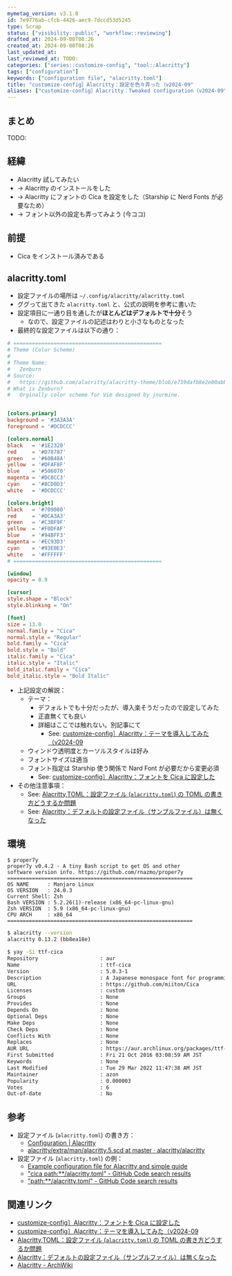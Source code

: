 ```yaml
---
mymetag_version: v3.1.0
id: 7e9776ab-cfcb-4426-aec9-7dccd53d5245
type: Scrap
status: ["visibility::public", "workflow::reviewing"]
drafted_at: 2024-09-08T08:26
created_at: 2024-09-08T08:26
last_updated_at:
last_reviewed_at: TODO:
categories: ["series::customize-config", "tool::Alacritty"]
tags: ["configuration"]
keywords: ["configuration file", "alacritty.toml"]
title: "customize-config］Alacritty：設定を色々弄った（v2024-09"
aliases: ["customize-config］Alacritty：Tweaked configuration（v2024-09"]
---
```


## まとめ

TODO:

## 経緯

- Alacritty 試してみたい
- -> Alacritty のインストールをした
- -> Alacritty にフォントの Cica を設定をした（Starship に Nerd Fonts が必要なため）
- -> フォント以外の設定も弄ってみよう (今ココ)

## 前提

- Cica をインストール済みである

## alacritty.toml

- 設定ファイルの場所は `~/.config/alacritty/alacritty.toml`
- ググって出てきた `alacritty.toml` と、公式の説明を参考に書いた
- 設定項目に一通り目を通したが**ほとんどはデフォルトで十分**そう
  - なので、設定ファイルの記述はわりと小さなものとなった
- 最終的な設定ファイルは以下の通り：

```toml
# ================================================
# Theme (Color Scheme)
#
# Theme Name:
#   Zenburn
# Source:
#   https://github.com/alacritty/alacritty-theme/blob/e759dafb8e2e00abb428592979ce006da7fba4a7/themes/zenburn.toml
# What is Zenburn?
#   Orginally color scheme for Vim designed by jnurmine.


[colors.primary]
background = '#3A3A3A'
foreground = '#DCDCCC'

[colors.normal]
black   = '#1E2320'
red     = '#D78787'
green   = '#60B48A'
yellow  = '#DFAF8F'
blue    = '#506070'
magenta = '#DC8CC3'
cyan    = '#8CD0D3'
white   = '#DCDCCC'

[colors.bright]
black   = '#709080'
red     = '#DCA3A3'
green   = '#C3BF9F'
yellow  = '#F0DFAF'
blue    = '#94BFF3'
magenta = '#EC93D3'
cyan    = '#93E0E3'
white   = '#FFFFFF'
# ================================================

[window]
opacity = 0.9

[cursor]
style.shape = "Block"
style.blinking = "On"

[font]
size = 13.0
normal.family = "Cica"
normal.style = "Regular"
bold.family = "Cica"
bold.style = "Bold"
italic.family = "Cica"
italic.style = "Italic"
bold_italic.family = "Cica"
bold_italic.style = "Bold Italic"

```

- 上記設定の解説：
  - テーマ：
    - デフォルトでも十分だったが、導入楽そうだったので設定してみた
    - 正直無くても良い
    - 詳細はここでは触れない。別記事にて
      - See: [customize-config］Alacritty：テーマを導入してみた（v2024-09](27915af7-b982-482e-9195-8ba1fb96c69e.md)
  - ウィンドウ透明度とカーソルスタイルは好み
  - フォントサイズは適当
  - フォント指定は Starship 使う関係で Nard Font が必要だから変更必須
    - See: [customize-config］Alacritty：フォントを Cica に設定した](7e9776ab-cfcb-4426-aec9-7dccd53d5245.md)
- その他注意事項：
  - See: [Alacritty,TOML：設定ファイル (`alacritty.toml`) の TOML の書き方どうするか問題](./7ed73067-19bc-4c6e-b218-2147736859a8.md)
  - See: [Alacritty：デフォルトの設定ファイル（サンプルファイル）は無くなった](23b8da9a-66c9-47a7-a355-aae3630fa382.md)

## 環境

```console
$ proper7y
proper7y v0.4.2 - A tiny Bash script to get OS and other
software version info. https://github.com/rnazmo/proper7y
============================================================
OS NAME      : Manjaro Linux
OS VERSION   : 24.0.3
Current Shell: Zsh
Bash VERSION : 5.2.26(1)-release (x86_64-pc-linux-gnu)
Zsh VERSION  : 5.9 (x86_64-pc-linux-gnu)
CPU ARCH     : x86_64
============================================================
```

```sh
$ alacritty --version
alacritty 0.13.2 (bb8ea18e)
```

```sh
$ yay -Si ttf-cica
Repository                    : aur
Name                          : ttf-cica
Version                       : 5.0.3-1
Description                   : A Japanese monospace font for programming
URL                           : https://github.com/miiton/Cica
Licenses                      : custom
Groups                        : None
Provides                      : None
Depends On                    : None
Optional Deps                 : None
Make Deps                     : None
Check Deps                    : None
Conflicts With                : None
Replaces                      : None
AUR URL                       : https://aur.archlinux.org/packages/ttf-cica
First Submitted               : Fri 21 Oct 2016 03:08:59 AM JST
Keywords                      : None
Last Modified                 : Tue 29 Mar 2022 11:47:38 AM JST
Maintainer                    : azon
Popularity                    : 0.000003
Votes                         : 6
Out-of-date                   : No
```

## 参考

- 設定ファイル (`alacritty.toml`) の書き方：
  - [Configuration | Alacritty](https://alacritty.org/config-alacritty.html)
  - [alacritty/extra/man/alacritty.5.scd at master · alacritty/alacritty](https://github.com/alacritty/alacritty/blob/b125b99dd3886a3517f8ecf91dc6cae1ca5378fb/extra/man/alacritty.5.scd)
- 設定ファイル (`alacritty.toml`) の例：
  - [Example configuration file for Alacritty and simple guide](https://gist.github.com/ritog/76081f97681e7079d11ec163a5bd4141)
  - ["cica path:**/alacritty.toml" - GitHub Code search results](https://github.com/search?q=cica+path%3A**%2Falacritty.toml&type=code&ref=advsearch)
  - ["path:**/alacritty.toml" - GitHub Code search results](https://github.com/search?q=path%3A**%2Falacritty.toml&type=code&ref=advsearch)

## 関連リンク

- [customize-config］Alacritty：フォントを Cica に設定した](7e9776ab-cfcb-4426-aec9-7dccd53d5245.md)
- [customize-config］Alacritty：テーマを導入してみた（v2024-09](27915af7-b982-482e-9195-8ba1fb96c69e.md)
- [Alacritty,TOML：設定ファイル (`alacritty.toml`) の TOML の書き方どうするか問題](./7ed73067-19bc-4c6e-b218-2147736859a8.md)
- [Alacritty：デフォルトの設定ファイル（サンプルファイル）は無くなった](23b8da9a-66c9-47a7-a355-aae3630fa382.md)
- [Alacritty - ArchWiki](https://wiki.archlinux.jp/index.php/Alacritty)
